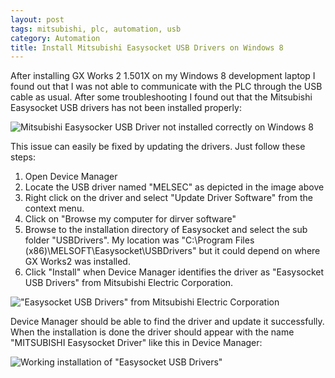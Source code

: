 ```yaml
---
layout: post
tags: mitsubishi, plc, automation, usb
category: Automation
title: Install Mitsubishi Easysocket USB Drivers on Windows 8
---
```


After installing GX Works 2 1.501X on my Windows 8 development laptop I found out that I was not able to communicate with the PLC through the USB cable as usual. After some troubleshooting I found out that the Mitsubishi Easysocket USB drivers has not been installed properly:

![Mitsubishi Easysocker USB Driver not installed correctly on Windows 8](/images/2015-09-09-melsec-usb-driver-warning.png)

This issue can easily be fixed by updating the drivers. Just follow these steps:

1. Open Device Manager
2. Locate the USB driver named "MELSEC" as depicted in the image above
3. Right click on the driver and select "Update Driver Software" from the context menu.
4. Click on "Browse my computer for dirver software"
5. Browse to the installation directory of Easysocket and select the sub folder "USBDrivers". My location was "C:\Program Files (x86)\MELSOFT\Easysocket\USBDrivers" but it could depend on where GX Works2 was installed.
6. Click "Install" when Device Manager identifies the driver as "Easysocket USB Drivers" from Mitsubishi Electric Corporation.

!["Easysocket USB Drivers" from Mitsubishi Electric Corporation](/images/2015-09-09-melsec-usb-driver-found.png)

Device Manager should be able to find the driver and update it successfully. When the installation is done the driver should appear with the name "MITSUBISHI Easysocket Driver" like this in Device Manager:

![Working installation of "Easysocket USB Drivers"](/images/2015-09-09-melsec-usb-driver-ok.png)

